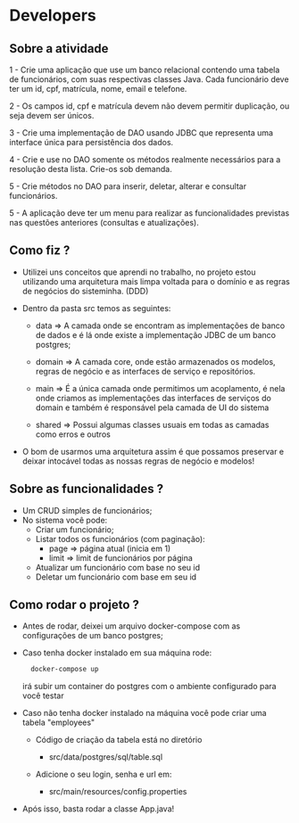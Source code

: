 # Developers

## Sobre a atividade

1 - Crie uma aplicação que use um banco relacional contendo uma tabela de funcionários, com suas respectivas classes Java.
Cada funcionário deve ter um id, cpf, matrícula, nome, email e telefone.

2 - Os campos id, cpf e matrícula devem não devem permitir duplicação, ou seja devem ser únicos.

3 - Crie uma implementação de DAO usando JDBC que representa uma interface única para persistência dos dados.

4 - Crie e use no DAO somente os métodos realmente necessários para a resolução desta lista. Crie-os sob demanda.

5 - Crie métodos no DAO para inserir, deletar, alterar e consultar funcionários.

5 - A aplicação deve ter um menu para realizar as funcionalidades previstas nas questões anteriores (consultas e atualizações).


## Como fiz ?

- Utilizei uns conceitos que aprendi no trabalho, no projeto estou utilizando uma arquitetura mais limpa voltada para o domínio e as regras de negócios do sisteminha. (DDD)

- Dentro da pasta src temos as seguintes:
   
   - data => A camada onde se encontram as implementações de banco de dados e é lá onde existe a implementação JDBC de um banco postgres;
   
   - domain => A camada core, onde estão armazenados os modelos, regras de negócio e as interfaces de serviço e repositórios.
   
   - main => É a única camada onde permitimos um acoplamento, é nela onde criamos as implementações das interfaces de serviços do domain e também é responsável pela camada de UI do sistema
   
   - shared => Possui algumas classes usuais em todas as camadas como erros e outros

- O bom de usarmos uma arquitetura assim é que possamos preservar e deixar intocável todas as nossas regras de negócio e modelos!


## Sobre as funcionalidades ?

  - Um CRUD simples de funcionários;
  - No sistema você pode:
    - Criar um funcionário;
    - Listar todos os funcionários (com paginação):
      - page => página atual (inicia em 1)
      - limit => limit de funcionários por página
    - Atualizar um funcionário com base no seu id
    - Deletar um funcionário com base em seu id

## Como rodar o projeto ?

 - Antes de rodar, deixei um arquivo docker-compose com as configurações de um banco postgres;

 - Caso tenha docker instalado em sua máquina rode:
  
    ```bash
      docker-compose up
    ```
    irá subir um container do postgres com o ambiente configurado para você testar

- Caso não tenha docker instalado na máquina você pode criar uma tabela "employees"
  
  - Código de criação da tabela está no diretório 
     - src/data/postgres/sql/table.sql 

  - Adicione o seu login, senha e url em:
    - src/main/resources/config.properties


- Após isso, basta rodar a classe App.java!